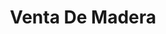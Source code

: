 ---
title: "Venta De Madera"
url: /santa-maria-coyotepec/venta-de-madera-calle-novena-vicente-riva-palacios/
shop: comercio
---